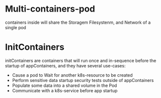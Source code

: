 # Multi-containers-pod
containers inside will share the Storagem Filesystenm, and Network of a single pod

# InitContainers
initContainers are containers that will run once and in-sequence before the startup of appContainers, and they have several use-cases:
  * Cause a pod to Wait for another k8s-resource to be created
  * Perform sensitive data startup security tests outside of appContainers
  * Populate some data into a shared volume in the Pod
  * Communicate with a k8s-service before app startup

